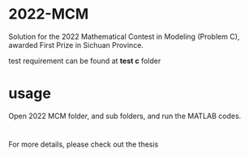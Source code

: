 # 2022-MCM
Solution for the 2022 Mathematical Contest in Modeling (Problem C), awarded First Prize in Sichuan Province.

test requirement can be found at **test c** folder

# usage

Open 2022 MCM folder, and sub folders, and run the MATLAB codes. 

#

For more details, please check out the thesis
